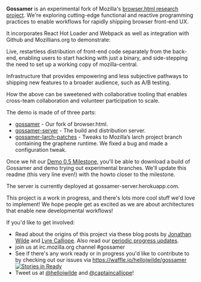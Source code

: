 **Gossamer** is an experimental fork of Mozilla's [browser.html research project](https://github.com/mozilla/browser.html). We're exploring cutting-edge functional and reactive programming practices to enable workflows for rapidly shipping browser front-end UX.

It incorporates React Hot Loader and Webpack as well as integration with Github and  Mozillians.org to demonstrate:

Live, restartless distribution of front-end code separately from the back-end, enabling users to start hacking with just a binary, and side-stepping the need to set up a working copy of mozilla-central.

Infrastructure that provides empowering and less subjective pathways to shipping new features to a broader audience, such as A/B testing. 

How the above can be sweetened with collaborative tooling that enables cross-team collaboration and volunteer participation to scale.


The demo is made of of three parts:
* [gossamer](https://github.com/hellojwilde/gossamer) - Our fork of browser.html.
* [gossamer-server](https://github.com/hellojwilde/gossamer-server) - The build and distribution server.
* [gossamer-larch-patches](https://github.com/hellojwilde/gossamer-larch-patches) - Tweaks to Mozilla’s larch project branch containing the graphene runtime. We fixed a bug and made a configuration tweak.

Once we hit our [Demo 0.5 Milestone](https://github.com/hellojwilde/gossamer/milestones/Demo%200.5), you'll be able to download a build of Gossamer and demo trying out experimental branches. We'll update this readme (this very line even!) with the howto closer to the milestone.

The server is currently deployed at gossamer-server.herokuapp.com.

This project is a work in progress, and there's lots more cool stuff we'd love to implement! We hope people get as excited as we are about architectures that enable new developmental workflows!

If you'd like to get involved:
* Read about the origins of this project via these blog posts by [Jonathan Wilde](http://jwilde.me/mozilla/2015/07/02/gossamer.html) and [Lyre Calliope](http://captaincalliope.net/2015/07/03/participation-infrastructure-gossamer/). Also read our [periodic progress updates](http://mozillatracks.captaincalliope.net/tagged/gossamer).
* join us at irc.mozilla.org channel #gossamer
* See if there's any work ready or in progress you'd like to contribute to by checking out our issues via https://waffle.io/hellojwilde/gossamer [![Stories in Ready](https://badge.waffle.io/hellojwilde/gossamer.png?label=ready&title=Ready)](https://waffle.io/hellojwilde/gossamer)
* Tweet us at [@hellojwilde](http://twitter.com/hellojwilde) and [@captaincalliope](http://twitter.com/captaincalliope)!
